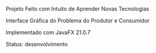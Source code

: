Projeto Feito com Intuito de Aprender Novas Tecnologias

Interface Gráfica do Problema do Produtor e Consumidor

Implementado com JavaFX 21.0.7

Status: desenvolvimento